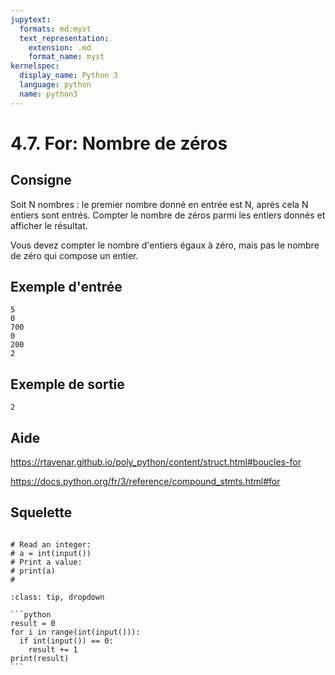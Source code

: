 ```yaml
---
jupytext:
  formats: md:myst
  text_representation:
    extension: .md
    format_name: myst
kernelspec:
  display_name: Python 3
  language: python
  name: python3
---
```


# 4.7. For: Nombre de zéros

## Consigne

Soit N nombres : le premier nombre donné en entrée est N, après cela N entiers sont entrés. Compter le nombre de zéros parmi les entiers donnés et afficher le résultat.

Vous devez compter le nombre d'entiers égaux à zéro, mais pas le nombre de zéro qui compose un entier.


## Exemple d'entrée

```
5
0
700
0
200
2
```

## Exemple de sortie

```
2
```

## Aide

https://rtavenar.github.io/poly_python/content/struct.html#boucles-for

https://docs.python.org/fr/3/reference/compound_stmts.html#for

## Squelette

```{code-cell} ipython3

# Read an integer:
# a = int(input())
# Print a value:
# print(a)
# 
```

````{admonition} Cliquez ici pour voir la solution
:class: tip, dropdown

```python
result = 0
for i in range(int(input())):
  if int(input()) == 0:
    result += 1
print(result)
```
````
